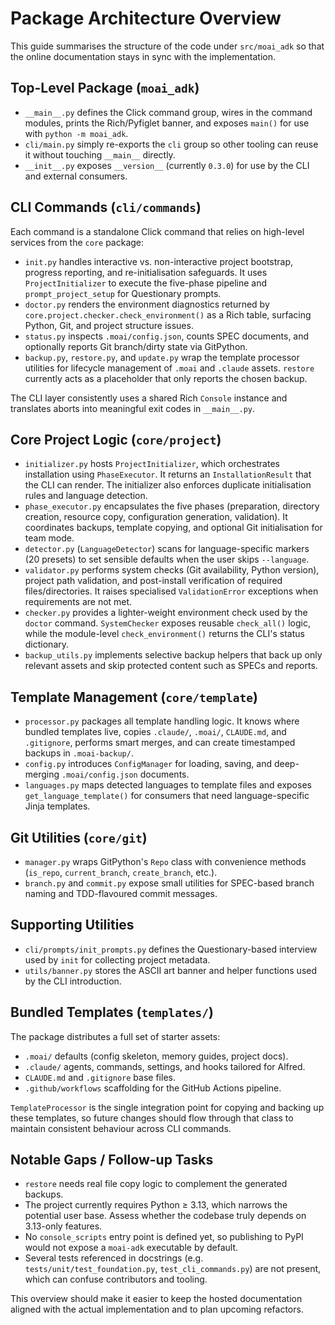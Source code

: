 # Package Architecture Overview

This guide summarises the structure of the code under `src/moai_adk` so that the online documentation stays in sync with the implementation.

## Top-Level Package (`moai_adk`)

- `__main__.py` defines the Click command group, wires in the command modules, prints the Rich/Pyfiglet banner, and exposes `main()` for use with `python -m moai_adk`.
- `cli/main.py` simply re-exports the `cli` group so other tooling can reuse it without touching `__main__` directly.
- `__init__.py` exposes `__version__` (currently `0.3.0`) for use by the CLI and external consumers.

## CLI Commands (`cli/commands`)

Each command is a standalone Click command that relies on high-level services from the `core` package:

- `init.py` handles interactive vs. non-interactive project bootstrap, progress reporting, and re-initialisation safeguards. It uses `ProjectInitializer` to execute the five-phase pipeline and `prompt_project_setup` for Questionary prompts.
- `doctor.py` renders the environment diagnostics returned by `core.project.checker.check_environment()` as a Rich table, surfacing Python, Git, and project structure issues.
- `status.py` inspects `.moai/config.json`, counts SPEC documents, and optionally reports Git branch/dirty state via GitPython.
- `backup.py`, `restore.py`, and `update.py` wrap the template processor utilities for lifecycle management of `.moai` and `.claude` assets. `restore` currently acts as a placeholder that only reports the chosen backup.

The CLI layer consistently uses a shared Rich `Console` instance and translates aborts into meaningful exit codes in `__main__.py`.

## Core Project Logic (`core/project`)

- `initializer.py` hosts `ProjectInitializer`, which orchestrates installation using `PhaseExecutor`. It returns an `InstallationResult` that the CLI can render. The initializer also enforces duplicate initialisation rules and language detection.
- `phase_executor.py` encapsulates the five phases (preparation, directory creation, resource copy, configuration generation, validation). It coordinates backups, template copying, and optional Git initialisation for team mode.
- `detector.py` (`LanguageDetector`) scans for language-specific markers (20 presets) to set sensible defaults when the user skips `--language`.
- `validator.py` performs system checks (Git availability, Python version), project path validation, and post-install verification of required files/directories. It raises specialised `ValidationError` exceptions when requirements are not met.
- `checker.py` provides a lighter-weight environment check used by the `doctor` command. `SystemChecker` exposes reusable `check_all()` logic, while the module-level `check_environment()` returns the CLI's status dictionary.
- `backup_utils.py` implements selective backup helpers that back up only relevant assets and skip protected content such as SPECs and reports.

## Template Management (`core/template`)

- `processor.py` packages all template handling logic. It knows where bundled templates live, copies `.claude/`, `.moai/`, `CLAUDE.md`, and `.gitignore`, performs smart merges, and can create timestamped backups in `.moai-backup/`.
- `config.py` introduces `ConfigManager` for loading, saving, and deep-merging `.moai/config.json` documents.
- `languages.py` maps detected languages to template files and exposes `get_language_template()` for consumers that need language-specific Jinja templates.

## Git Utilities (`core/git`)

- `manager.py` wraps GitPython's `Repo` class with convenience methods (`is_repo`, `current_branch`, `create_branch`, etc.).
- `branch.py` and `commit.py` expose small utilities for SPEC-based branch naming and TDD-flavoured commit messages.

## Supporting Utilities

- `cli/prompts/init_prompts.py` defines the Questionary-based interview used by `init` for collecting project metadata.
- `utils/banner.py` stores the ASCII art banner and helper functions used by the CLI introduction.

## Bundled Templates (`templates/`)

The package distributes a full set of starter assets:

- `.moai/` defaults (config skeleton, memory guides, project docs).
- `.claude/` agents, commands, settings, and hooks tailored for Alfred.
- `CLAUDE.md` and `.gitignore` base files.
- `.github/workflows` scaffolding for the GitHub Actions pipeline.

`TemplateProcessor` is the single integration point for copying and backing up these templates, so future changes should flow through that class to maintain consistent behaviour across CLI commands.

## Notable Gaps / Follow-up Tasks

- `restore` needs real file copy logic to complement the generated backups.
- The project currently requires Python ≥ 3.13, which narrows the potential user base. Assess whether the codebase truly depends on 3.13-only features.
- No `console_scripts` entry point is defined yet, so publishing to PyPI would not expose a `moai-adk` executable by default.
- Several tests referenced in docstrings (e.g. `tests/unit/test_foundation.py`, `test_cli_commands.py`) are not present, which can confuse contributors and tooling.

This overview should make it easier to keep the hosted documentation aligned with the actual implementation and to plan upcoming refactors.
